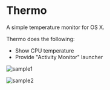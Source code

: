 Thermo
======

A simple temperature monitor for OS X.

Thermo does the following:

* Show CPU temperature
* Provide "Activity Monitor" launcher

![sample1](http://cl.ly/image/0O2u2m1p2o2a/sample1.png)

![sample2](http://cl.ly/image/0z3W1J1Z2f3p/sample2.png)

